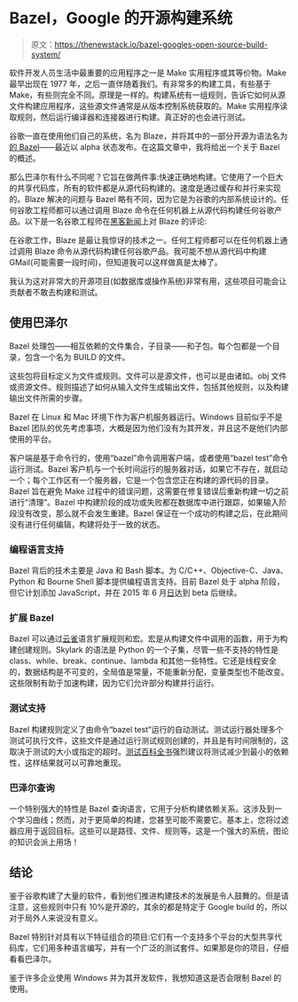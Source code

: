 # Bazel，Google 的开源构建系统

> 原文：<https://thenewstack.io/bazel-googles-open-source-build-system/>

软件开发人员生活中最重要的应用程序之一是 Make 实用程序或其等价物。Make 最早出现在 1977 年，之后一直伴随着我们。有非常多的构建工具，有些基于 Make，有些则完全不同。原理是一样的。构建系统有一组规则，告诉它如何从源文件构建应用程序，这些源文件通常是从版本控制系统获取的。Make 实用程序读取规则，然后运行编译器和连接器进行构建。真正好的也会进行测试。

谷歌一直在使用他们自己的系统，名为 Blaze，并将其中的一部分开源为语法名为[的 Bazel](http://bazel.io/)——最近以 alpha 状态发布。在这篇文章中，我将给出一个关于 Bazel 的概述。

那么巴泽尔有什么不同呢？它旨在做两件事:快速正确地构建。它使用了一个巨大的共享代码库，所有的软件都是从源代码构建的。速度是通过缓存和并行来实现的。Blaze 解决的问题与 Bazel 略有不同，因为它是为谷歌的内部系统设计的。任何谷歌工程师都可以通过调用 Blaze 命令在任何机器上从源代码构建任何谷歌产品。以下是一名谷歌工程师在[黑客新闻](https://news.ycombinator.com/item?id=9256844)上对 Blaze 的评论:

在谷歌工作，Blaze 是最让我惊讶的技术之一。任何工程师都可以在任何机器上通过调用 Blaze 命令从源代码构建任何谷歌产品。我可能不想从源代码中构建 GMail(可能需要一段时间)，但知道我可以这样做真是太棒了。

我认为这对非常大的开源项目(如数据库或操作系统)非常有用，这些项目可能会让贡献者不敢去构建和测试。

## 使用巴泽尔

Bazel 处理包——相互依赖的文件集合，子目录——和子包。每个包都是一个目录，包含一个名为 BUILD 的文件。

这些包将目标定义为文件或规则。文件可以是源文件，也可以是由诸如。obj 文件或资源文件。规则描述了如何从输入文件生成输出文件，包括其他规则，以及构建输出文件所需的步骤。

Bazel 在 Linux 和 Mac 环境下作为客户机服务器运行。Windows 目前似乎不是 Bazel 团队的优先考虑事项，大概是因为他们没有为其开发，并且这不是他们内部使用的平台。

客户端是基于命令行的，使用“bazel”命令调用客户端，或者使用“bazel test”命令运行测试。Bazel 客户机与一个长时间运行的服务器对话，如果它不存在，就启动一个；每个工作区有一个服务器，它是一个包含您正在构建的源代码的目录。Bazel 旨在避免 Make 过程中的错误问题，这需要在修复错误后重新构建一切之前进行“清理”。Bazel 中构建阶段的成功或失败都在数据库中进行跟踪，如果输入阶段没有改变，那么就不会发生重建。Bazel 保证在一个成功的构建之后，在此期间没有进行任何编辑，构建将处于一致的状态。

### 编程语言支持

Bazel 背后的技术主要是 Java 和 Bash 脚本。为 C/C++、Objective-C、Java、Python 和 Bourne Shell 脚本提供编程语言支持。目前 Bazel 处于 alpha 阶段，但它计划添加 JavaScript，并在 2015 年 6 月[日](http://bazel.io/roadmap.html)达到 beta 后继续。

### 扩展 Bazel

Bazel 可以通过[云雀](http://bazel.io/docs/skylark/index.html)语言扩展规则和宏。宏是从构建文件中调用的函数，用于为构建创建规则。Skylark 的语法是 Python 的一个子集，尽管一些不支持的特性是 class、while、break、continue、lambda 和其他一些特性。它还是线程安全的，数据结构是不可变的，全局值是常量，不能重新分配，变量类型也不能改变。这些限制有助于加速构建，因为它们允许部分构建并行运行。

### 测试支持

Bazel 构建规则定义了由命令“bazel test”运行的自动测试。测试运行器处理多个测试可执行文件，这些文件是通过运行测试规则创建的，并且是有时间限制的，这取决于测试的大小或指定的超时。[测试百科全书](http://bazel.io/docs/test-encyclopedia.html)强烈建议将测试减少到最小的依赖性，这样结果就可以可靠地重现。

### 巴泽尔查询

一个特别强大的特性是 Bazel 查询语言，它用于分析构建依赖关系。这涉及到一个学习曲线；然而，对于更简单的构建，您甚至可能不需要它。基本上，您将过滤器应用于返回目标。这些可以是路径、文件、规则等。这是一个强大的系统，图论的知识会派上用场！

## 结论

鉴于谷歌构建了大量的软件，看到他们推进构建技术的发展是令人鼓舞的。但是请注意，这些规则中只有 10%是开源的，其余的都是特定于 Google build 的，所以对于局外人来说没有意义。

Bazel 特别针对具有以下特征组合的项目:它们有一个支持多个平台的大型共享代码库，它们用多种语言编写，并有一个广泛的测试套件。如果那是你的项目，仔细看看巴泽尔。

鉴于许多企业使用 Windows 并为其开发软件，我想知道这是否会限制 Bazel 的使用。

<svg xmlns:xlink="http://www.w3.org/1999/xlink" viewBox="0 0 68 31" version="1.1"><title>Group</title> <desc>Created with Sketch.</desc></svg>